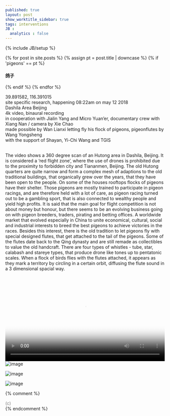 ```yaml
---
published: true
layout: post
show_worktitle_sidebar: true
tags: interventions
JB :
  analytics : false
---
```


{% include JB/setup %}

<div class="container-parent">
<div class="container-narrow-right">
{% for post in site.posts %}
	{% assign pt = post.title | downcase %}
	{% if 'pigeons' == pt %}
<h4><a href="{{ BASE_PATH }}{{ post.url }}"></a>鸽子</h4>
	{% endif %}
{% endfor %}

<p>
39.891582, 116.391015<br />
site specific research, happening 08:22am on may 12 2018<br />
Dashila Area Beijing<br />
4k video, binaural recording<br />
in cooperation with Jialin Yang and Micro Yuan’er, documentary crew with Xiang Nan / camera by Xie Chao<br />
made possible by Wan Lianxi letting fly his flock of pigeons, pigeonflutes by Wang Yongsheng<br />
with the support of Shayan, Yi-Chi Wang and TGIS
<br /><br />

The video shows a 360 degree scan of an Hutong area in Dashila, Beijing. It is considered a ‘red flight zone’, where the use of drones is prohibited due to the proximity to forbidden city and Tiananmen, Beijing. 
The old Hutong quarters are quite narrow and form a complex mesh of adaptions to the old traditional buildings, that organically grew over the years, that they have been open to the people. On some of the houses rooftops flocks of pigeons have their shelter. Those pigeons are mostly trained to participate in pigeon racings, and are therefore held with a lot of care, as pigeon racing turned out to be a gambling sport, that is also connected to wealthy people and yield high profits. It is said that the main goal for flight competition is not about money but honour, but there seems to be an evolving business going on with pigeon breeders, traders, pirating and betting offices. A worldwide market that evolved especially in China to unite economical, cultural, social and industrial interests to breed the best pigeons to achieve victories in the races. 
Besides this interest, there is the old tradition to let pigeons fly with special designed flutes, that get attached to the tail of the pigeons. Some of the flutes date back to the Qing dynasty and are still remade as collectibles to value the old handcraft. There are four types of whistles - tube, star, calabash and stareye types, that produce drone like tones up to pentatonic scales. When a flock of birds flies with the flutes attached, it appears as they mark a territory by circling in a certain orbit, diffusing the flute sound in a 3 dimensional spacial way.
<br /><br />
</p>
</div>



<div class="container-narrow-left">
<video preload="metadata" poster="{{ site.url }}/images/pigeons_small_down.jpg" width="100%" height="auto" controls>
  <source src="{{ site.url }}/images/pigeons_small_down.mp4" type="video/mp4">
</video>


<img src="{{ site.url }}/images/pigeons_google_earth_lg.jpg" alt="image">
<p></p>
<img src="{{ site.url }}/images/pigeon_pipe_smaller_lg.jpg" alt="image">
<p></p>
<img src="{{ site.url }}/images/pigeon_wing_smaller_lg.jpg" alt="image">


</div>
</div>


{% comment %}

<font color="grey">(c)<br /></font>
{% endcomment %}
